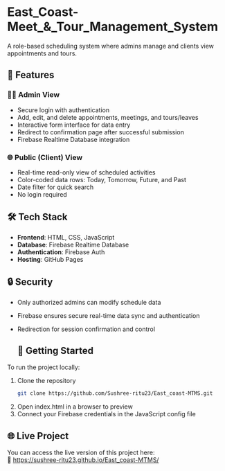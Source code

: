 # East_Coast-Meet_&_Tour_Management_System
A role-based scheduling system where admins manage and clients view appointments and tours.
## 🔧 Features

### 🧑‍💼 Admin View
- Secure login with authentication
- Add, edit, and delete appointments, meetings, and tours/leaves
- Interactive form interface for data entry
- Redirect to confirmation page after successful submission
- Firebase Realtime Database integration

### 🌐 Public (Client) View
- Real-time read-only view of scheduled activities
- Color-coded data rows: Today, Tomorrow, Future, and Past
- Date filter for quick search
- No login required

## 🛠️ Tech Stack

- **Frontend**: HTML, CSS, JavaScript
- **Database**: Firebase Realtime Database
- **Authentication**: Firebase Auth
- **Hosting**: GitHub Pages

## 🔒 Security

- Only authorized admins can modify schedule data
- Firebase ensures secure real-time data sync and authentication
- Redirection for session confirmation and control

  ## 🚀 Getting Started

To run the project locally:

1. Clone the repository  
   ```bash
   git clone https://github.com/Sushree-ritu23/East_coast-MTMS.git
2. Open index.html in a browser to preview
3. Connect your Firebase credentials in the JavaScript config file

## 🌐 Live Project

You can access the live version of this project here:  
🔗 https://sushree-ritu23.github.io/East_coast-MTMS/


